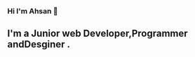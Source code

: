 ### Hi I'm Ahsan 👋


## I'm a Junior web Developer,Programmer andDesginer . 
<!--
**Ahsan-Ullah1871/Ahsan-Ullah1871** is a ✨ _special_ ✨ repository because its `README.md` (this file) appears on your GitHub profile.

Here are some ideas to get you started:

- 🔭 I’m currently working on ...
- 🌱 I’m currently learning React,Next.js,MongoDB.
- 💬 Ask me about HTML,CSS,JavaScript,TypeScript and Full Stack development.
- 😄 Pronouns: he/him
- ⚡ Fun fact: I can solve any programming related problem in a few time.


🏡 [website][website] **|** 
🐦 [twitter][twitter] **|** 
📺 [youtube][youtube] **|** 
🎥 [twitch][twitch] **|** 
📦 [npm][npm] **|** 
📷 [instagram][instagram] **|** 
👔 [linkedin][linkedin]

[react]: http://reactjs.org
[firebase]: https://firebase.google.com
[styled]: https://styled-components.com
[next]: https://nextjs.org
[typescript]: https://www.typescriptlang.org
[youtube]: https://youtube.com/
[instagram]: https://instagram.com/bradgarropy
[linkedin]: https://www.linkedin.com/in/ahsan-ullah-126591203/
[npm]: https://npmjs.com/ 
